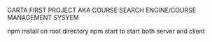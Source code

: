 GARTA FIRST PROJECT AKA COURSE SEARCH ENGINE/COURSE MANAGEMENT SYSYEM

npm install on root directory
npm start to start both server and client